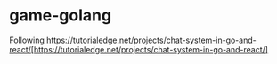 # game-golang
Following https://tutorialedge.net/projects/chat-system-in-go-and-react/[https://tutorialedge.net/projects/chat-system-in-go-and-react/]